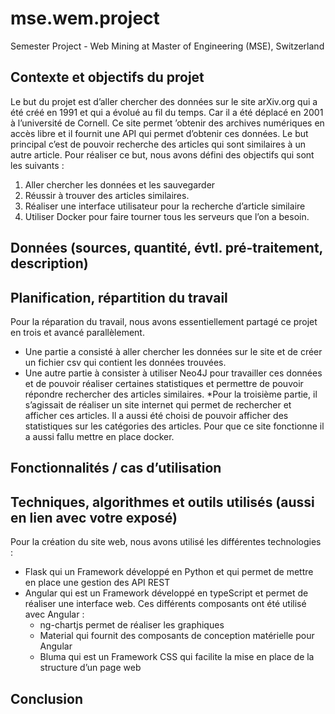 # mse.wem.project
Semester Project - Web Mining at Master of Engineering (MSE), Switzerland


## Contexte et objectifs du projet

Le but du projet est d’aller chercher des données sur le site arXiv.org qui a été créé en 1991 et qui a évolué au fil du temps. Car il a été déplacé en 2001 à l’université de Cornell. 
Ce site permet ’obtenir des archives numériques en accès libre et il fournit une API qui permet d’obtenir ces données.
Le but principal c’est de pouvoir recherche des articles qui sont similaires à un autre article. Pour réaliser ce but, nous avons défini des objectifs qui sont les suivants :
1. Aller chercher les données et les sauvegarder
2. Réussir à trouver des articles similaires.
3. Réaliser une interface utilisateur pour la recherche d’article similaire
4. Utiliser Docker pour faire tourner tous les serveurs que l’on a besoin.


## Données (sources, quantité, évtl. pré-traitement, description)

## Planification, répartition du travail
Pour la réparation du travail, nous avons essentiellement partagé ce projet en trois et avancé parallèlement.
* Une partie a consisté à aller chercher les données sur le site et de créer un fichier csv qui contient les données trouvées. 
* Une autre partie à consister à utiliser Neo4J pour travailler ces données et de pouvoir réaliser certaines statistiques et permettre de pouvoir répondre rechercher des articles similaires. 
*Pour la troisième partie, il s’agissait de réaliser un site internet qui permet de rechercher et afficher ces articles. Il a aussi été choisi de pouvoir afficher des statistiques sur les catégories des articles. Pour que ce site fonctionne il a aussi fallu mettre en place docker.


## Fonctionnalités / cas d’utilisation

## Techniques, algorithmes et outils utilisés (aussi en lien avec votre exposé)

Pour la création du site web, nous avons utilisé les différentes technologies :
* Flask qui un Framework développé en Python et qui permet de mettre en place une gestion des API REST
* Angular qui est un Framework développé en typeScript et permet de réaliser une interface web. Ces différents composants ont été utilisé avec Angular : 
  * ng-chartjs permet de réaliser les graphiques
  * Material qui fournit des composants de conception matérielle pour Angular  
  * Bluma qui est un Framework CSS qui facilite la mise en place de la structure d’un page web


## Conclusion
